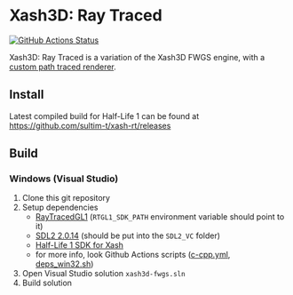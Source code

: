# Xash3D: Ray Traced
[![GitHub Actions Status](https://github.com/FWGS/xash3d-fwgs/actions/workflows/c-cpp.yml/badge.svg)](https://github.com/FWGS/xash3d-fwgs/actions/workflows/c-cpp.yml) 

Xash3D: Ray Traced is a variation of the Xash3D FWGS engine, with a [custom path traced renderer](https://github.com/sultim-t/RayTracedGL1).

## Install
Latest compiled build for Half-Life 1 can be found at https://github.com/sultim-t/xash-rt/releases

## Build
### Windows (Visual Studio)
1) Clone this git repository
1) Setup dependencies
	- [RayTracedGL1](https://github.com/sultim-t/RayTracedGL1/releases/download/hl1-dev) (`RTGL1_SDK_PATH` environment variable should point to it)
	- [SDL2 2.0.14](http://libsdl.org/release/SDL2-devel-2.0.14-VC.zip) (should be put into the `SDL2_VC` folder)
	- [Half-Life 1 SDK for Xash](https://github.com/sultim-t/hlsdk-xash3d/releases)
	- for more info, look Github Actions scripts ([c-cpp.yml](https://github.com/sultim-t/xash-rt/blob/ref_rt/.github/workflows/c-cpp.yml), [deps_win32.sh](https://github.com/sultim-t/xash-rt/blob/ref_rt/scripts/gha/deps_win32.sh))
1) Open Visual Studio solution `xash3d-fwgs.sln`
1) Build solution
